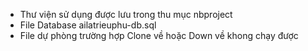 - Thư viện sử dụng được lưu trong thu mục nbproject
- File Database ailatrieuphu-db.sql
- File dự phòng trường hợp Clone về hoặc Down về khong chạy được 
